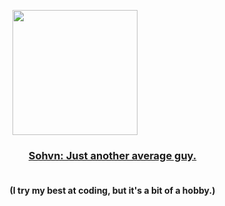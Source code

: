 <p align="center">
  <img src="https://media.tenor.com/PXx8wxe2CPEAAAAj/what.gif" height="200" />
</p>
<h3 align="center" style="padding-left: 120px;">
  <a href="#">Sohvn: Just another average guy.</a>
</h3>

<h4 align="center" style="padding-left: 120px;">
  <br>
  (I try my best at coding, but it's a bit of a hobby.)
</h4>
